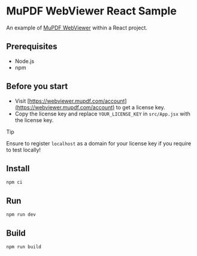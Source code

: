 # MuPDF WebViewer React Sample

An example of [MuPDF WebViewer](https://webviewer.mupdf.com) within a React project.

## Prerequisites

- Node.js
- npm

## Before you start

- Visit [https://webviewer.mupdf.com/account](https://webviewer.mupdf.com/account) to get a license key.
- Copy the license key and replace `YOUR_LICENSE_KEY` in `src/App.jsx` with the license key.

> [!TIP]  
> Ensure to register `localhost` as a domain for your license key if you require to test locally!

## Install

```shell
npm ci
```

## Run

```shell
npm run dev
```

## Build

```shell
npm run build
```
